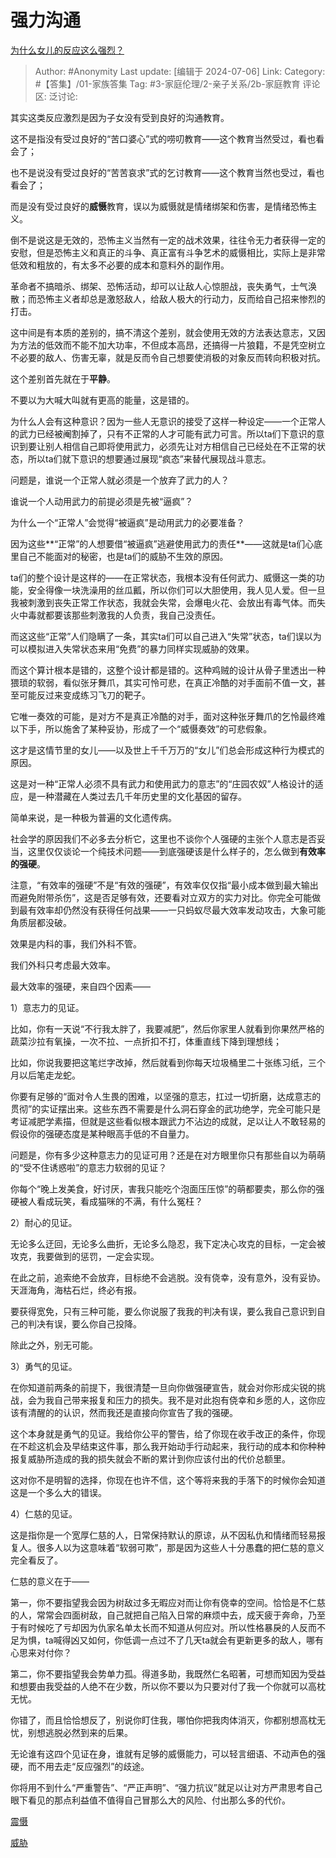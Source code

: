 # 强力沟通
[为什么女儿的反应这么强烈？](https://www.zhihu.com/question/633364716/answer/3424618060)

> Author: #Anonymity
> Last update: [编辑于 2024-07-06]
> Link:
> Category: #【答集】/01-家族答集 
> Tag: #3-家庭伦理/2-亲子关系/2b-家庭教育 
> 评论区:
> 泛讨论:

其实这类反应激烈是因为子女没有受到良好的沟通教育。

这不是指没有受过良好的“苦口婆心”式的唠叨教育——这个教育当然受过，看也看会了；

也不是说没有受过良好的“苦苦哀求”式的乞讨教育——这个教育当然也受过，看也看会了；

而是没有受过良好的**威慑**教育，误以为威慑就是情绪绑架和伤害，是情绪恐怖主义。

倒不是说这是无效的，恐怖主义当然有一定的战术效果，往往令无力者获得一定的安慰，但是恐怖主义和真正的斗争、真正富有斗争艺术的威慑相比，实际上是非常低效和粗放的，有太多不必要的成本和意料外的副作用。

革命者不搞暗杀、绑架、恐怖活动，却可以让敌人心惊胆战，丧失勇气，士气涣散；而恐怖主义者却总是激怒敌人，给敌人极大的行动力，反而给自己招来惨烈的打击。

这中间是有本质的差别的，搞不清这个差别，就会使用无效的方法表达意志，又因为方法的低效而不能不加大功率，不但成本高昂，还搞得一片狼籍，不是凭空树立不必要的敌人、伤害无辜，就是反而令自己想要使消极的对象反而转向积极对抗。

这个差别首先就在于**平静**。

不要以为大喊大叫就有更高的能量，这是错的。

为什么人会有这种意识？因为一些人无意识的接受了这样一种设定——一个正常人的武力已经被阉割掉了，只有不正常的人才可能有武力可言。所以ta们下意识的意识到要让别人相信自己即将使用武力，必须先让对方相信自己已经处在不正常的状态，所以ta们就下意识的想要通过展现“疯态”来替代展现战斗意志。

问题是，谁说一个正常人就必须是一个放弃了武力的人？

谁说一个人动用武力的前提必须是先被“逼疯”？

为什么一个“正常人”会觉得“被逼疯”是动用武力的必要准备？

因为这些**“正常”的人想要借“被逼疯”逃避使用武力的责任**——这就是ta们心底里自己不能面对的秘密，也是ta们的威胁不生效的原因。

ta们的整个设计是这样的——在正常状态，我根本没有任何武力、威慑这一类的功能，安全得像一块洗澡用的丝瓜瓤，所以你们可以大胆使用，我人见人爱。但一旦我被刺激到丧失正常工作状态，我就会失常，会爆电火花、会放出有毒气体。而失火中毒就都要该那些刺激我的人负责，我自己没责任。

而这这些“正常”人们隐瞒了一条，其实ta们可以自己进入“失常”状态，ta们误以为可以模拟进入失常状态来用“免费”的暴力同样实现威胁的效果。

而这个算计根本是错的，这整个设计都是错的。这种鸡贼的设计从骨子里透出一种猥琐的软弱，看似张牙舞爪，其实可怜可悲，在真正冷酷的对手面前不值一文，甚至可能反过来变成练习飞刀的靶子。

它唯一奏效的可能，是对方不是真正冷酷的对手，面对这种张牙舞爪的乞怜最终难以下手，所以施舍了某种妥协，形成了一个“威慑奏效”的可悲假象。

这才是这情节里的女儿——以及世上千千万万的“女儿”们总会形成这种行为模式的原因。

这是对一种“正常人必须不具有武力和使用武力的意志”的“庄园农奴”人格设计的适应，是一种潜藏在人类过去几千年历史里的文化基因的留存。

简单来说，是一种极为普遍的文化遗传病。

社会学的原因我们不必多去分析它，这里也不谈你个人强硬的主张个人意志是否妥当，这里仅仅谈论一个纯技术问题——到底强硬该是什么样子的，怎么做到**有效率的强硬**。

注意，“有效率的强硬”不是“有效的强硬”，有效率仅仅指“最小成本做到最大输出而避免附带杀伤”，这是否足够有效，还要看对立双方的实力对比。你完全可能做到最有效率却仍然没有获得任何战果——一只蚂蚁尽最大效率发动攻击，大象可能角质层都没破。

效果是内科的事，我们外科不管。

我们外科只考虑最大效率。

最大效率的强硬，来自四个因素——

1）意志力的见证。

比如，你有一天说“不行我太胖了，我要减肥”，然后你家里人就看到你果然严格的蔬菜沙拉有氧操，一次不拉、一点折扣不打，体重直线下降到理想线；

比如，你说我要把这笔烂字改掉，然后就看到你每天垃圾桶里二十张练习纸，三个月以后笔走龙蛇。

你要有足够的“面对令人生畏的困难，以坚强的意志，扛过一切折磨，达成意志的贯彻”的实证摆出来。这些东西不需要是什么洞石穿金的武功绝学，完全可能只是考证减肥学素描，但就是这些看似根本跟武力不沾边的成就，足以让人不敢轻易的假设你的强硬态度是某种眼高手低的不自量力。

问题是，你有多少这种意志力的见证可用？还是在对方眼里你只有那些自以为萌萌的“受不住诱惑啦”的意志力软弱的见证？

你每个“晚上发美食，好讨厌，害我只能吃个泡面压压惊”的萌都要卖，那么你的强硬被人看成玩笑，看成猫咪的不满，有什么冤枉？

2）耐心的见证。

无论多么迂回，无论多么曲折，无论多么隐忍，我下定决心攻克的目标，一定会被攻克，我要做到的惩罚，一定会实现。

在此之前，追索绝不会放弃，目标绝不会逃脱。没有侥幸，没有意外，没有妥协。天涯海角，海枯石烂，终必有报。

要获得宽免，只有三种可能，要么你说服了我我的判决有误，要么我自己意识到自己的判决有误，要么你自己投降。

除此之外，别无可能。

3）勇气的见证。

在你知道前两条的前提下，我很清楚一旦向你做强硬宣告，就会对你形成尖锐的挑战，会为我自己带来报复和压力的损失。我不是对此抱有侥幸和乡愿的人，这你应该有清醒的的认识，然而我还是直接向你宣告了我的强硬。

这个本身就是勇气的见证。我给你公平的警告，给了你现在收手改正的条件，你现在不趁这机会及早结束这件事，那么我开始动手行动起来，我行动的成本和你种种报复威胁所造成的我的损失就会不断的累计到你应该付出的代价总额里。

这对你不是明智的选择，你现在也许不信，这个等将来我的手落下的时候你会知道这是一个多么大的错误。

4）仁慈的见证。

这是指你是一个宽厚仁慈的人，日常保持默认的原谅，从不因私仇和情绪而轻易报复人。很多人以为这意味着“软弱可欺”，那是因为这些人十分愚蠢的把仁慈的意义完全看反了。

仁慈的意义在于——

第一，你不要指望我会因为树敌过多无暇应对而让你有侥幸的空间。恰恰是不仁慈的人，常常会四面树敌，自己就把自己陷入日常的麻烦中去，成天疲于奔命，乃至于有时候吃了亏却因为仇家名单太长而不知道从何应对。所以性格暴戾的人反而不足为惧，ta喊得凶又如何，你低调一点过不了几天ta就会有更新更多的敌人，哪有心思来对付你？

第二，你不要指望我会势单力孤。得道多助，我既然仁名昭著，可想而知因为受益和想要由我受益的人绝不在少数，所以你不要以为只要对付了我一个你就可以高枕无忧。

你错了，而且恰恰想反了，别说你盯住我，哪怕你把我肉体消灭，你都别想高枕无忧，别想逃脱必然到来的后果。

无论谁有这四个见证在身，谁就有足够的威慑能力，可以轻言细语、不动声色的强硬，而不用去走“反应强烈”的歧途。

你将用不到什么“严重警告”、“严正声明”、“强力抗议”就足以让对方严肃思考自己眼下看见的那点利益值不值得自己冒那么大的风险、付出那么多的代价。

[震慑](https://link.zhihu.com/?target=https%3A//b23.tv/dw6NSgi)

[威胁](https://link.zhihu.com/?target=https%3A//b23.tv/85ij4X7)